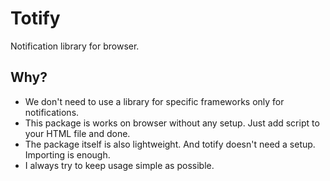 <!--
 Copyright (c) 2022 aiocat
 
 This software is released under the MIT License.
 https://opensource.org/licenses/MIT
-->

# Totify
Notification library for browser.

## Why?
- We don't need to use a library for specific frameworks only for notifications.
- This package is works on browser without any setup. Just add script to your HTML file and done.
- The package itself is also lightweight. And totify doesn't need a setup. Importing is enough.
- I always try to keep usage simple as possible.
